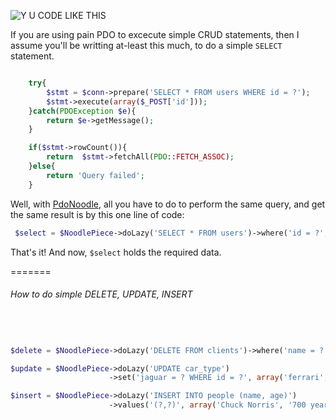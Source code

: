 ![Y U CODE LIKE THIS](http://i.imm.io/1hM9x.jpeg)

 


If you are using pain PDO to excecute simple CRUD statements, then I assume you'll be writting at-least this much, 
to do a simple `SELECT` statement. 

```` php            

	try{
		$stmt = $conn->prepare('SELECT * FROM users WHERE id = ?');
		$stmt->execute(array($_POST['id']));
	}catch(PDOException $e){
		return $e->getMessage();
	}

	if($stmt->rowCount()){
		return  $stmt->fetchAll(PDO::FETCH_ASSOC); 
	}else{
		return 'Query failed';
	}

`````
 Well,  with [PdoNoodle](https://github.com/simon-eQ/PdoNoodle), all you have to do to perform the same query, and  get the same result is by this one line of code:

```` php     
 $select = $NoodlePiece->doLazy('SELECT * FROM users')->where('id = ?', $_POST['id']);

````
 That's it! And now, `$select` holds the required data.   
 
 
=======
###### How to do simple DELETE, UPDATE, INSERT
```` php   



$delete = $NoodlePiece->doLazy('DELETE FROM clients')->where('name = ?', array('Hitler'));

$update = $NoodlePiece->doLazy('UPDATE car_type')
                      ->set('jaguar = ? WHERE id = ?', array('ferrari', 1));

$insert = $NoodlePiece->doLazy('INSERT INTO people (name, age)')
                      ->values('(?,?)', array('Chuck Norris', '700 year old'), true);



